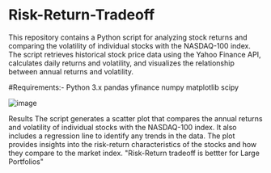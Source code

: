 # Risk-Return-Tradeoff
This repository contains a Python script for analyzing stock returns and comparing the volatility of individual stocks with the NASDAQ-100 index. The script retrieves historical stock price data using the Yahoo Finance API, calculates daily returns and volatility, and visualizes the relationship between annual returns and volatility.


#Requirements:-
Python 3.x
pandas
yfinance
numpy
matplotlib
scipy

![image](https://github.com/itsmekartikgupta/Risk-Return-Tradeoff/assets/80156877/c3c35c86-00bb-4a94-8345-4176aba7f6eb)



Results
The script generates a scatter plot that compares the annual returns and volatility of individual stocks with the NASDAQ-100 index. It also includes a regression line to identify any trends in the data. The plot provides insights into the risk-return characteristics of the stocks and how they compare to the market index.
"Risk-Return tradeoff is bettter for Large Portfolios"
